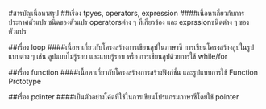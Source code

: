 #สารบัญเนื้อหาสรุป
##เรื่อง tpyes, operators, expression
####เนื้อหาเกี่ยวกับการประกาศตัวแปร ชนิดของตัวแปร operatorsต่าง ๆ ที่เกี่ยวข้อง และ exprssionชนิดต่าง ๆ ของตัวแปร

##เรื่อง loop
####เนื้อหาเกี่ยวกับโครงสร้างการเขียนลูปในภาษาซี การเขียนโครงสร้างลูปในรูปแบบต่าง ๆ เช่น ลูปแบบไม่รู้รอบ และแบบรู้รอบ หรือ การเขียนลูปด้วยการใช้ while/for

##เรื่อง function
####เนื้อหาเกี่ยวกับโครงสร้างการสร้างฟังก์ชั่น และรูปแบบการใช้ Function Prototype

##เรื่อง pointer
####เป็นตัวอย่างโค้ดที่ใช้ในการเขียนโปรแกรมภาษาซีโดยใช้ pointer